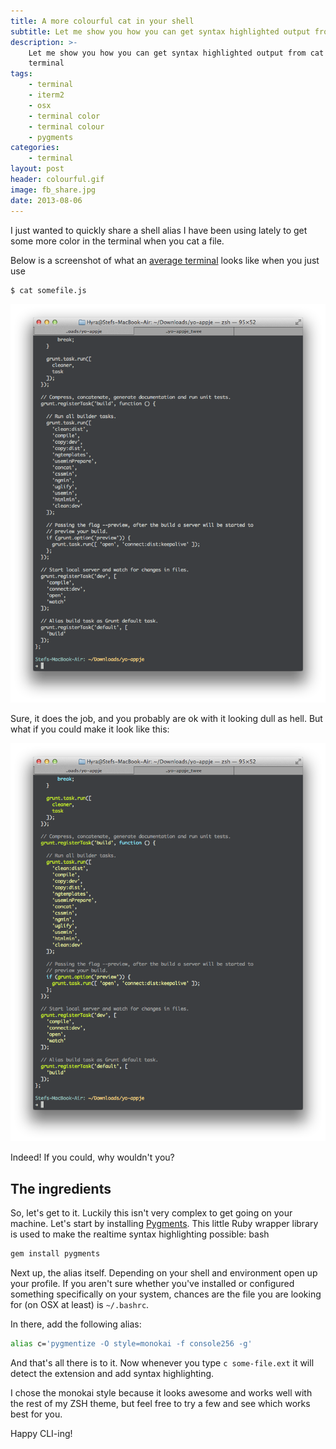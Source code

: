```yaml
---
title: A more colourful cat in your shell
subtitle: Let me show you how you can get syntax highlighted output from cat in the terminal
description: >-
    Let me show you how you can get syntax highlighted output from cat in the
    terminal
tags:
    - terminal
    - iterm2
    - osx
    - terminal color
    - terminal colour
    - pygments
categories:
    - terminal
layout: post
header: colourful.gif
image: fb_share.jpg
date: 2013-08-06
---
```


I just wanted to quickly share a shell alias I have been using lately to get some more color in the terminal when you cat a file.

Below is a screenshot of what an [average terminal](/blog/customize-the-terminal/) looks like when you just use

```bash
$ cat somefile.js
```

![Terminal Dull Colours](/images/screenshots/130806_terminal_dull.png "Terminal Dull Colours")

Sure, it does the job, and you probably are ok with it looking dull as hell. But what if you could make it look like this:

![Terminal Colour](/images/screenshots/130806_terminal_colour.png "Terminal Colour")

Indeed! If you could, why wouldn't you?

## The ingredients

So, let's get to it. Luckily this isn't very complex to get going on your machine. Let's start by installing [Pygments](https://github.com/tmm1/pygments.rb). This little Ruby wrapper library is used to make the realtime syntax highlighting possible: bash

```bash
gem install pygments
```

<!-- Rectangle Ad -->

<!-- <center>
<ins class="adsbygoogle"
     style="display:inline-block;width:336px;height:280px"
     data-ad-client="ca-pub-0534492338431642"
     data-ad-slot="3199566305"></ins>
</center>
<script>
(adsbygoogle = window.adsbygoogle || []).push({});
</script> -->

Next up, the alias itself. Depending on your shell and environment open up your profile. If you aren't sure whether you've installed or configured something specifically on your system, chances are the file you are looking for (on OSX at least) is `~/.bashrc`.

In there, add the following alias:

```bash
alias c='pygmentize -O style=monokai -f console256 -g'
```

And that's all there is to it. Now whenever you type `c some-file.ext` it will detect the extension and add syntax highlighting.

I chose the monokai style because it looks awesome and works well with the rest of my ZSH theme, but feel free to try a few and see which works best for you.

Happy CLI-ing!
